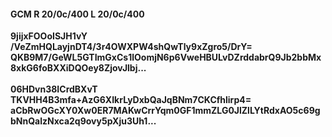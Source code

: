 #### GCM R 20/0c/400 L 20/0c/400
**9jijxFOOoISJH1vY**<br/>**/VeZmHQLayjnDT4/3r4OWXPW4shQwTly9xZgro5/DrY=**<br/>**QKB9M7/GeWL5GTImGxCs1lOomjN6p6VweHBULvDZrddabrQ9Jb2bbMx8xkG6foBXXiDQOey8ZjovJlbj...**<br/><br/>
**06HDvn38ICrdBXvT**<br/>**TKVHH4B3mfa+AzG6XIkrLyDxbQaJqBNm7CKCfhlirp4=**<br/>**aCbRwOGcXY0Xw0ER7MAKwCrrYqm0GF1mmZLG0JlZlLYtRdxAO5c69gbNnQalzNxca2q9ovy5pXju3Uh1...**